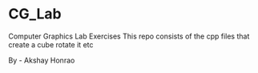 # CG_Lab
Computer Graphics Lab Exercises
This repo consists of the cpp files that create a cube rotate it etc

By - Akshay Honrao
